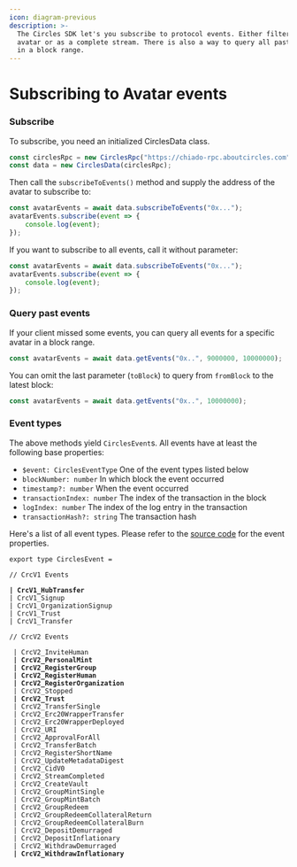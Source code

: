```yaml
---
icon: diagram-previous
description: >-
  The Circles SDK let's you subscribe to protocol events. Either filtered for an
  avatar or as a complete stream. There is also a way to query all past events
  in a block range.
---
```


# Subscribing to Avatar events

### Subscribe

To subscribe, you need an initialized CirclesData class.

```typescript
const circlesRpc = new CirclesRpc("https://chiado-rpc.aboutcircles.com");
const data = new CirclesData(circlesRpc);
```

Then call the `subscribeToEvents()` method and supply the address of the avatar to subscribe to:

```typescript
const avatarEvents = await data.subscribeToEvents("0x...");
avatarEvents.subscribe(event => {
    console.log(event);
});
```

If you want to subscribe to all events, call it without parameter:

```typescript
const avatarEvents = await data.subscribeToEvents("0x...");
avatarEvents.subscribe(event => {
    console.log(event);
});
```

### Query past events

If your client missed some events, you can query all events for a specific avatar in a block range.

```typescript
const avatarEvents = await data.getEvents("0x..", 9000000, 10000000);
```

You can omit the last parameter (`toBlock`)  to query from `fromBlock` to the latest block:

```typescript
const avatarEvents = await data.getEvents("0x..", 10000000);
```

### Event types

The above methods yield `CirclesEvent`s. All events have at least the following base properties:

* `$event: CirclesEventType` One of the event types listed below
* `blockNumber: number` In which block the event occurred
* `timestamp?: number` When the event occurred
* `transactionIndex: number` The index of the transaction in the block
* `logIndex: number` The index of the log entry in the transaction
* `transactionHash?: string` The transaction hash

Here's a list of all event types. Please refer to the [source code](https://github.com/aboutcircles/circles-sdk/blob/34160858798e3ec197e405a06d6a199a0bf73412/packages/data/src/events/events.ts) for the event properties.

<pre class="language-typescript"><code class="lang-typescript">export type CirclesEvent =

// CrcV1 Events

<strong>| CrcV1_HubTransfer
</strong>| CrcV1_Signup
| CrcV1_OrganizationSignup
| CrcV1_Trust
| CrcV1_Transfer

// CrcV2 Events

 | CrcV2_InviteHuman
<strong> | CrcV2_PersonalMint
</strong><strong> | CrcV2_RegisterGroup
</strong><strong> | CrcV2_RegisterHuman
</strong><strong> | CrcV2_RegisterOrganization
</strong> | CrcV2_Stopped
<strong> | CrcV2_Trust
</strong> | CrcV2_TransferSingle
 | CrcV2_Erc20WrapperTransfer
 | CrcV2_Erc20WrapperDeployed
 | CrcV2_URI
 | CrcV2_ApprovalForAll
 | CrcV2_TransferBatch
 | CrcV2_RegisterShortName
 | CrcV2_UpdateMetadataDigest
 | CrcV2_CidV0
 | CrcV2_StreamCompleted
 | CrcV2_CreateVault
 | CrcV2_GroupMintSingle
 | CrcV2_GroupMintBatch
 | CrcV2_GroupRedeem
 | CrcV2_GroupRedeemCollateralReturn
 | CrcV2_GroupRedeemCollateralBurn
 | CrcV2_DepositDemurraged
 | CrcV2_DepositInflationary
 | CrcV2_WithdrawDemurraged
<strong> | CrcV2_WithdrawInflationary
</strong>
</code></pre>
